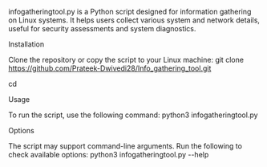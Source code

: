 infogatheringtool.py is a Python script designed for information gathering on Linux systems. It helps users collect various system and network details, useful for security assessments and system diagnostics.

Installation

Clone the repository or copy the script to your Linux machine:
git clone https://github.com/Prateek-Dwivedi28/Info_gathering_tool.git

cd <repository-directory>

Usage

To run the script, use the following command:
python3 infogatheringtool.py

Options

The script may support command-line arguments. Run the following to check available options:
python3 infogatheringtool.py --help
